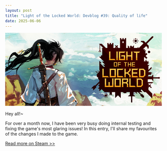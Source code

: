```yaml
---
layout: post
title: "Light of the Locked World: Devblog #39: Quality of life"
date: 2025-06-06
---
```


![](https://github.com/V3663L/v3663l.github.io/blob/main/images/LOTLW%20Header%20Capsule%20920x430.png?raw=true)

Hey all!~

For over a month now, I have been very busy doing internal testing and fixing the game's most glaring issues!
In this entry, I'll share my favourites of the changes I made to the game.

[Read more on Steam >>](https://steamcommunity.com/games/1097560/announcements/detail/499449376025872289)
